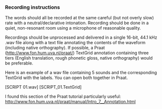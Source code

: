 ### Recording instructions

The words should all be recorded at the same careful (but not overly slow) rate with a neutral/declarative intonation. Recording should be done in a quiet, non-resonant room using a microphone of reasonable quality.

Recordings should be unprocessed and delivered in a single 16-bit, 44.1 kHz .wav file along with a text file annotating the contents of the waveform (including native orthography). If possible, a Praat (http://www.fon.hum.uva.nl/praat/) TextGrid annotation containing three tiers (English translation, rough phonetic gloss, native orthography) would be preferable.

Here is an example of a wav file containing 5 sounds and the corresponding TextGrid with the labels. You can open both together in Praat. 

[SCRIPT 01.wav]
[SCRIPT_01.TextGrid]

I found this section of the Praat tutorial particularly useful:
http://www.fon.hum.uva.nl/praat/manual/Intro_7__Annotation.html






